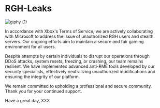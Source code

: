 # RGH-Leaks
![giphy (1)](https://github.com/user-attachments/assets/fa865440-974c-445d-ad45-3470d7e1be94)



In accordance with Xbox's Terms of Service, we are actively collaborating with Microsoft to address the issue of unauthorized RGH users and stealth servers. Our ongoing efforts aim to maintain a secure and fair gaming environment for all users.

Despite attempts by certain individuals to disrupt our operations through DDoS attacks, system resets, freezing, or crashing, our team remains resilient. We have implemented advanced anti-RME tools developed by our security specialists, effectively neutralizing unauthorized modifications and ensuring the integrity of our platform.

We remain committed to upholding a professional and secure community. Thank you for your continued support.

Have a great day,
XXX
